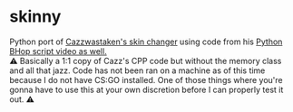 # skinny

Python port of [Cazzwastaken's skin changer](https://www.youtube.com/watch?v=4OV5RtbhUhk) using code from his [Python BHop script video as well.](https://www.youtube.com/watch?v=-eK1-GyFQNc)<br>
⚠️ Basically a 1:1 copy of Cazz's CPP code but without the memory class and all that jazz. Code has not been ran on a machine as of this time because I do not have CS:GO installed. One of those things where you're gonna have to use this at your own discretion before I can properly test it out. ⚠️
